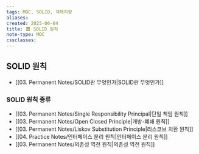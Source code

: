 ```yaml
---
tags: MOC, SOLID, 객체지향
aliases:
created: 2025-06-04
title: 🏛️ SOLID 원칙
note-type: MOC
cssclasses:
---
```


## SOLID 원칙
- [[03. Permanent Notes/SOLID란 무엇인가|SOLID란 무엇인가]]

### SOLID 원칙 종류

- [[03. Permanent Notes/Single Responsibility Principal|단일 책임 원칙]]
- [[03. Permanent Notes/Open Closed Principle|개방-폐쇄 원칙]]
- [[03. Permanent Notes/Liskov Substitution Principle|리스코브 치환 원칙]]
- [[04. Practice Notes/인터페이스 분리 원칙|인터페이스 분리 원칙]]
- [[03. Permanent Notes/의존성 역전 원칙|의존성 역전 원칙]]